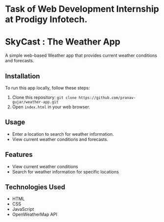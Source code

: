 # Task of Web Development Internship at Prodigy Infotech.

# SkyCast : The Weather App

A simple web-based Weather app that provides current weather conditions and forecasts.

## Installation

To run this app locally, follow these steps:

1. Clone this repository: `git clone https://github.com/pranav-gujar/weather-app.git`
2. Open `index.html` in your web browser.

## Usage

- Enter a location to search for weather information.
- View current weather conditions and forecasts.

## Features

- View current weather conditions
- Search for weather information for specific locations

## Technologies Used

- HTML
- CSS
- JavaScript
- OpenWeatherMap API
